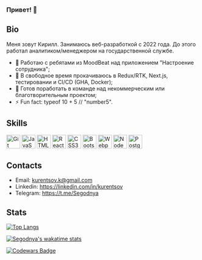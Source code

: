 ### Привет! 👋

## Bio

Меня зовут Кирилл. Занимаюсь веб-разработкой с 2022 года. До этого работал аналитиком/менеджером на государственной службе.

- 🔭 Работаю с ребятами из MoodBeat над приложением "Настроение сотрудника";
- 🌱 В свободное время прокачиваюсь в Redux/RTK, Next.js, тестировании и CI/CD (GHA, Docker);
- 👯 Готов поработать в команде над некоммерческим или благотворительным проектом;
- ⚡ Fun fact: typeof 10 + 5 // "number5".

## Skills

<p align="left">
<a href="https://git-scm.com/" target="_blank" rel="noreferrer"><img src="https://raw.githubusercontent.com/danielcranney/readme-generator/main/public/icons/skills/git-colored.svg" width="36" height="36" alt="Git" /></a>
<a href="https://developer.mozilla.org/en-US/docs/Web/JavaScript" target="_blank" rel="noreferrer"><img src="https://raw.githubusercontent.com/danielcranney/readme-generator/main/public/icons/skills/javascript-colored.svg" width="36" height="36" alt="JavaScript" /></a>
<a href="https://developer.mozilla.org/en-US/docs/Glossary/HTML5" target="_blank" rel="noreferrer"><img src="https://raw.githubusercontent.com/danielcranney/readme-generator/main/public/icons/skills/html5-colored.svg" width="36" height="36" alt="HTML5" /></a>
<a href="https://reactjs.org/" target="_blank" rel="noreferrer"><img src="https://raw.githubusercontent.com/danielcranney/readme-generator/main/public/icons/skills/react-colored.svg" width="36" height="36" alt="React" /></a>
<a href="https://www.w3.org/TR/CSS/#css" target="_blank" rel="noreferrer"><img src="https://raw.githubusercontent.com/danielcranney/readme-generator/main/public/icons/skills/css3-colored.svg" width="36" height="36" alt="CSS3" /></a>
<a href="https://getbootstrap.com/" target="_blank" rel="noreferrer"><img src="https://raw.githubusercontent.com/danielcranney/readme-generator/main/public/icons/skills/bootstrap-colored.svg" width="36" height="36" alt="Bootstrap" /></a>
<a href="https://webpack.js.org/" target="_blank" rel="noreferrer"><img src="https://raw.githubusercontent.com/danielcranney/readme-generator/main/public/icons/skills/webpack-colored.svg" width="36" height="36" alt="Webpack" /></a>
<a href="https://nodejs.org/en/" target="_blank" rel="noreferrer"><img src="https://raw.githubusercontent.com/danielcranney/readme-generator/main/public/icons/skills/nodejs-colored.svg" width="36" height="36" alt="NodeJS" /></a>
<a href="https://www.postgresql.org/" target="_blank" rel="noreferrer"><img src="https://raw.githubusercontent.com/danielcranney/readme-generator/main/public/icons/skills/postgresql-colored.svg" width="36" height="36" alt="PostgreSQL" /></a>
</p>

## Contacts

* Email: kurentsov.k@gmail.com
* Linkedin: https://linkedin.com/in/kurentsov
* Telegram: https://t.me/Segodnya

## Stats

[![Top Langs](https://github-readme-stats.vercel.app/api/top-langs/?username=segodnya&layout=compact&hide=Jupyter+Notebook&hide_progress=true&theme=transparent&hide_border=true)](https://github.com/anuraghazra/github-readme-stats)

[![Segodnya's wakatime stats](https://github-readme-stats.vercel.app/api/wakatime?username=segodnya&theme=transparent&hide_border=true&layout=compact&langs_count=6&)](https://github.com/anuraghazra/github-readme-stats)

[![Codewars Badge](https://www.codewars.com/users/Segodnya/badges/large)](https://www.codewars.com/users/Segodnya)
